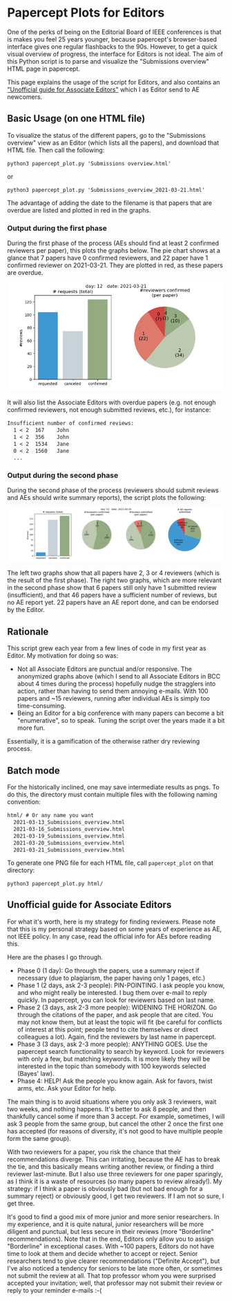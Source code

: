 # Papercept Plots for Editors

One of the perks of being on the Editorial Board of IEEE conferences is that is makes you feel 25 years younger, because papercept's browser-based interface gives one regular flashbacks to the 90s. However, to get a quick visual overview of progress, the interface for Editors is not ideal. The aim of this Python script is to parse and visualize the "Submissions overview" HTML page in papercept.

This page explains the usage of the script for Editors, and also contains an ["Unofficial guide for Associate Editors"](https://github.com/stulp/papercept_plots#unofficial-guide-for-associate-editors) which I as Editor send to AE newcomers.

## Basic Usage (on one HTML file)

To visualize the status of the different papers, go to the "Submissions overview" view as an Editor (which lists all the papers), and download that HTML file. Then call the following:

```
python3 papercept_plot.py 'Submissions overview.html'
```

or 

```
python3 papercept_plot.py 'Submissions_overview_2021-03-21.html'
```

The advantage of adding the date to the filename is that papers that are overdue are listed and plotted in red in the graphs.

### Output during the first phase 

During the first phase of the process (AEs should find at least 2 confirmed reviewers per paper), this plots the graphs below. The pie chart shows at a glance that 7 papers have 0 confirmed reviewers, and 22 paper have 1 confirmed reviewer on 2021-03-21. They are plotted in red, as these papers are overdue.

![The pie chart shows at a glance that 7 papers have 0 confirmed reviewers, and 22 paper have 1 confirmed reviewer on 2021-03-21.](plot_2021-03-21.png)


It will also list the Associate Editors with overdue papers (e.g. not enough confirmed reviewers, not enough submitted reviews, etc.), for instance:

```
Insufficient number of confirmed reviews:
  1 < 2  167    John
  1 < 2  356    John
  1 < 2  1534   Jane
  0 < 2  1560   Jane
  ...
```

### Output during the second phase

During the second phase of the process (reviewers should submit reviews and AEs should write summary reports), the script plots the following:

![The pie chart shows at a glance that 22 papers have a AE report written  on 2021-04-30.](plot_2021-04-30.png)

The left two graphs show that all papers have 2, 3 or 4 reviewers (which is the result of the first phase). The right two graphs, which are more relevant in the second phase show that 6 papers still only have 1 submitted review (insufficient), and that 46 papers have a sufficient number of reviews, but no AE report yet. 22 papers have an AE report done, and can be endorsed by the Editor.

## Rationale

This script grew each year from a few lines of code in my first year as Editor. My motivation for doing so was:
* Not all Associate Editors are punctual and/or responsive. The anonymized graphs above (which I send to all Associate Editors in BCC about 4 times during the process) hopefully nudge the stragglers into action, rather than having to send them annoying e-mails. With 100 papers and ~15 reviewers, running after individual AEs is simply too time-consuming.
* Being an Editor for a big conference with many papers can become a bit "enumerative", so to speak. Tuning the script over the years made it a bit more fun.

Essentially, it is a gamification of the otherwise rather dry reviewing process.

## Batch mode

For the historically inclined, one may save intermediate results as pngs. To do this, the directory must contain multiple files with the following naming convention:

```
html/ # Or any name you want
  2021-03-13_Submissions_overview.html
  2021-03-16_Submissions_overview.html
  2021-03-19_Submissions_overview.html
  2021-03-20_Submissions_overview.html
  2021-03-21_Submissions_overview.html
```

To generate one PNG file for each HTML file, call `papercept_plot` on that directory:

```
python3 papercept_plot.py html/
```

## Unofficial guide for Associate Editors

For what it's worth, here is my strategy for finding reviewers. Please note that this is my personal strategy based on some years of experience as AE, not IEEE policy. In any case, read the official info for AEs before reading this. 

Here are the phases I go through.

* Phase 0 (1 day): Go through the papers, use a summary reject if necessary (due to plagiarism, the paper having only 1 pages, etc.)
* Phase 1 (2 days, ask 2-3 people): PIN-POINTING. I ask people you know, and who might really be interested. I bug them over e-mail to reply quickly. In papercept, you can look for reviewers based on last name.
* Phase 2 (3 days, ask 2-3 more people): WIDENING THE HORIZON. Go through the citations of the paper, and ask people that are cited. You may not know them, but at least the topic will fit (be careful for conflicts of interest at this point; people tend to cite themselves or direct colleagues a lot). Again, find the reviewers by last name in papercept.
* Phase 3 (3 days, ask 2-3 more people): ANYTHING GOES. Use the papercept search functionality to search by keyword. Look for reviewers with only a few, but matching keywords. It is more likely they will be interested in the topic than somebody with 100 keywords selected (Bayes' law).
* Phase 4: HELP! Ask the people you know again. Ask for favors, twist arms, etc. Ask your Editor for help.

The main thing is to avoid situations where you only ask 3 reviewers, wait two weeks, and nothing happens. It's better to ask 8 people, and then thankfully cancel some if more than 3 accept. For example, sometimes, I will ask 3 people from the same group, but cancel the other 2 once the first one has accepted (for reasons of diversity, it's not good to have multiple people form the same group).

With two reviewers for a paper, you risk the chance that their recommendations diverge. This can irritating, because the AE has to break the tie, and this basically means writing another review, or finding a third reviewer last-minute. But I also use three reviewers for one paper sparingly, as I think it is a waste of resources (so many papers to review already!). My strategy: if I think a paper is obviously bad (but not bad enough for a summary reject) or obviously good, I get two reviewers. If I am not so sure, I get three. 

It's good to find a good mix of more junior and more senior researchers. In my experience, and it is quite natural, junior researchers will be more diligent and punctual, but less secure in their reviews (more "Borderline" recommendations). Note that in the end, Editors only allow you to assign "Borderline" in exceptional cases. With ~100 papers, Editors do not have time to look at them and decide whether to accept or reject. Senior researchers tend to give clearer recommendations ("Definite Accept"), but I've also noticed a tendency for seniors to be late more often, or sometimes not submit the review at all. That top professor whom you were surprised accepted your invitation; well, that professor may not submit their review or reply to your reminder e-mails :-(
 
